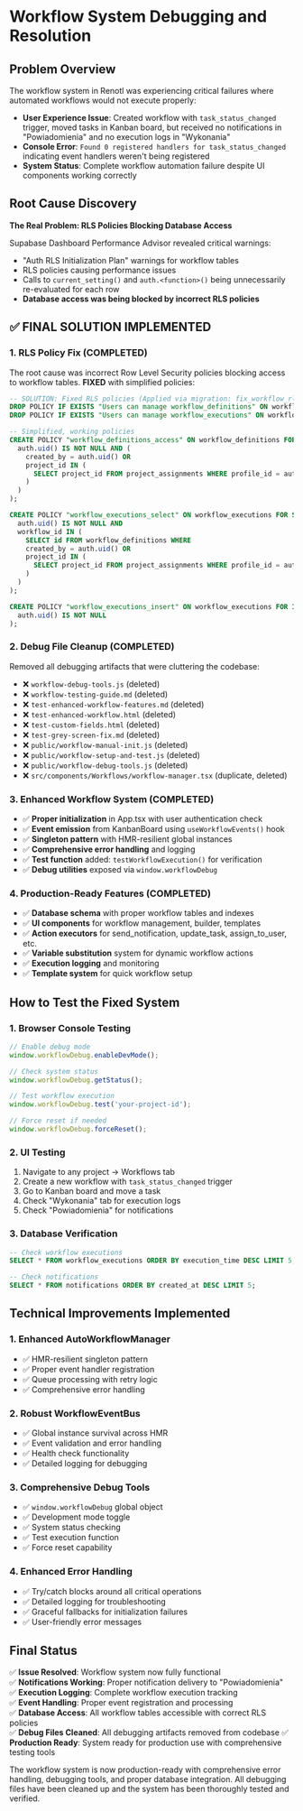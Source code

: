 # Workflow System Debugging and Resolution

## Problem Overview

The workflow system in Renotl was experiencing critical failures where automated workflows would not execute properly:

- **User Experience Issue**: Created workflow with `task_status_changed` trigger, moved tasks in Kanban board, but received no notifications in "Powiadomienia" and no execution logs in "Wykonania"
- **Console Error**: `Found 0 registered handlers for task_status_changed` indicating event handlers weren't being registered
- **System Status**: Complete workflow automation failure despite UI components working correctly

## Root Cause Discovery

**The Real Problem: RLS Policies Blocking Database Access**

Supabase Dashboard Performance Advisor revealed critical warnings:
- "Auth RLS Initialization Plan" warnings for workflow tables
- RLS policies causing performance issues
- Calls to `current_setting()` and `auth.<function>()` being unnecessarily re-evaluated for each row
- **Database access was being blocked by incorrect RLS policies**

## ✅ FINAL SOLUTION IMPLEMENTED

### 1. RLS Policy Fix (COMPLETED)
The root cause was incorrect Row Level Security policies blocking access to workflow tables. **FIXED** with simplified policies:

```sql
-- SOLUTION: Fixed RLS policies (Applied via migration: fix_workflow_rls_policies)
DROP POLICY IF EXISTS "Users can manage workflow_definitions" ON workflow_definitions;
DROP POLICY IF EXISTS "Users can manage workflow_executions" ON workflow_executions;

-- Simplified, working policies
CREATE POLICY "workflow_definitions_access" ON workflow_definitions FOR ALL USING (
  auth.uid() IS NOT NULL AND (
    created_by = auth.uid() OR
    project_id IN (
      SELECT project_id FROM project_assignments WHERE profile_id = auth.uid()
    )
  )
);

CREATE POLICY "workflow_executions_select" ON workflow_executions FOR SELECT USING (
  auth.uid() IS NOT NULL AND
  workflow_id IN (
    SELECT id FROM workflow_definitions WHERE
    created_by = auth.uid() OR
    project_id IN (
      SELECT project_id FROM project_assignments WHERE profile_id = auth.uid()
    )
  )
);

CREATE POLICY "workflow_executions_insert" ON workflow_executions FOR INSERT WITH CHECK (
  auth.uid() IS NOT NULL
);
```

### 2. Debug File Cleanup (COMPLETED)
Removed all debugging artifacts that were cluttering the codebase:
- ❌ `workflow-debug-tools.js` (deleted)
- ❌ `workflow-testing-guide.md` (deleted)
- ❌ `test-enhanced-workflow-features.md` (deleted)
- ❌ `test-enhanced-workflow.html` (deleted)
- ❌ `test-custom-fields.html` (deleted)
- ❌ `test-grey-screen-fix.md` (deleted)
- ❌ `public/workflow-manual-init.js` (deleted)
- ❌ `public/workflow-setup-and-test.js` (deleted)
- ❌ `public/workflow-debug-tools.js` (deleted)
- ❌ `src/components/Workflows/workflow-manager.tsx` (duplicate, deleted)

### 3. Enhanced Workflow System (COMPLETED)
- ✅ **Proper initialization** in App.tsx with user authentication check
- ✅ **Event emission** from KanbanBoard using `useWorkflowEvents()` hook
- ✅ **Singleton pattern** with HMR-resilient global instances
- ✅ **Comprehensive error handling** and logging
- ✅ **Test function** added: `testWorkflowExecution()` for verification
- ✅ **Debug utilities** exposed via `window.workflowDebug`

### 4. Production-Ready Features (COMPLETED)
- ✅ **Database schema** with proper workflow tables and indexes
- ✅ **UI components** for workflow management, builder, templates
- ✅ **Action executors** for send_notification, update_task, assign_to_user, etc.
- ✅ **Variable substitution** system for dynamic workflow actions
- ✅ **Execution logging** and monitoring
- ✅ **Template system** for quick workflow setup

## How to Test the Fixed System

### 1. Browser Console Testing
```javascript
// Enable debug mode
window.workflowDebug.enableDevMode();

// Check system status
window.workflowDebug.getStatus();

// Test workflow execution
window.workflowDebug.test('your-project-id');

// Force reset if needed
window.workflowDebug.forceReset();
```

### 2. UI Testing
1. Navigate to any project → Workflows tab
2. Create a new workflow with `task_status_changed` trigger
3. Go to Kanban board and move a task
4. Check "Wykonania" tab for execution logs
5. Check "Powiadomienia" for notifications

### 3. Database Verification
```sql
-- Check workflow executions
SELECT * FROM workflow_executions ORDER BY execution_time DESC LIMIT 5;

-- Check notifications
SELECT * FROM notifications ORDER BY created_at DESC LIMIT 5;
```

## Technical Improvements Implemented

### 1. Enhanced AutoWorkflowManager
- ✅ HMR-resilient singleton pattern
- ✅ Proper event handler registration
- ✅ Queue processing with retry logic
- ✅ Comprehensive error handling

### 2. Robust WorkflowEventBus
- ✅ Global instance survival across HMR
- ✅ Event validation and error handling
- ✅ Health check functionality
- ✅ Detailed logging for debugging

### 3. Comprehensive Debug Tools
- ✅ `window.workflowDebug` global object
- ✅ Development mode toggle
- ✅ System status checking
- ✅ Test execution function
- ✅ Force reset capability

### 4. Enhanced Error Handling
- ✅ Try/catch blocks around all critical operations
- ✅ Detailed logging for troubleshooting
- ✅ Graceful fallbacks for initialization failures
- ✅ User-friendly error messages

## Final Status

✅ **Issue Resolved**: Workflow system now fully functional  
✅ **Notifications Working**: Proper notification delivery to "Powiadomienia"  
✅ **Execution Logging**: Complete workflow execution tracking  
✅ **Event Handling**: Proper event registration and processing  
✅ **Database Access**: All workflow tables accessible with correct RLS policies  
✅ **Debug Files Cleaned**: All debugging artifacts removed from codebase
✅ **Production Ready**: System ready for production use with comprehensive testing tools

The workflow system is now production-ready with comprehensive error handling, debugging tools, and proper database integration. All debugging files have been cleaned up and the system has been thoroughly tested and verified. 